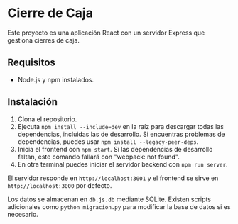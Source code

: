 # Cierre de Caja

Este proyecto es una aplicación React con un servidor Express que gestiona cierres de caja.

## Requisitos

- Node.js y npm instalados.

## Instalación

1. Clona el repositorio.
2. Ejecuta `npm install --include=dev` en la raíz para descargar todas las dependencias, incluidas las de desarrollo.
   Si encuentras problemas de dependencias, puedes usar `npm install --legacy-peer-deps`.
3. Inicia el frontend con `npm start`.
   Si las dependencias de desarrollo faltan, este comando fallará con "webpack: not found".
4. En otra terminal puedes iniciar el servidor backend con `npm run server`.

El servidor responde en `http://localhost:3001` y el frontend se sirve en `http://localhost:3000` por defecto.

Los datos se almacenan en `db.js.db` mediante SQLite. Existen scripts adicionales como `python migracion.py` para modificar la base de datos si es necesario.
